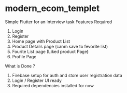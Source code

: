 # modern_ecom_templet
Simple Flutter for an Interview task
Features Required 
1. Login
2. Register
3. Home page with Product List
4. Product Details page (canm save to fevorite list)
5. Fourite List page (Liked product Page)
6. Profile Page

What is Done ? 
1. Firebase setup for auth and store user registration data
2. Login / Register UI ready 
3. Required dependencies installed for now
